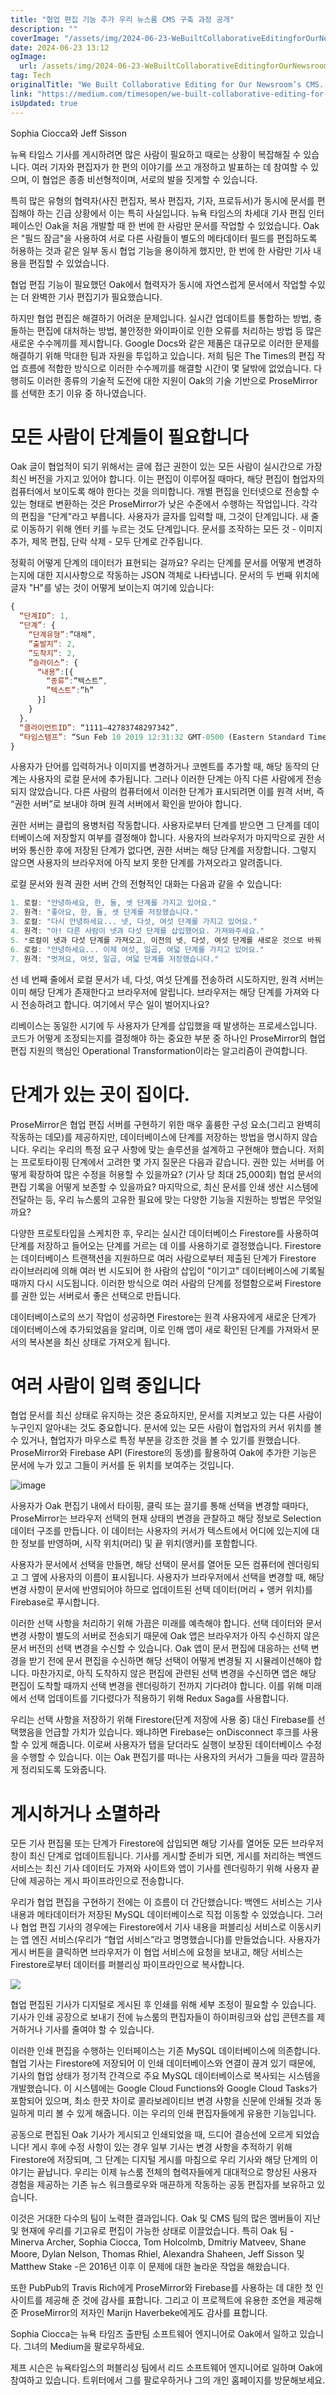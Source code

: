 ```yaml
---
title: "협업 편집 기능 추가 우리 뉴스룸 CMS 구축 과정 공개"
description: ""
coverImage: "/assets/img/2024-06-23-WeBuiltCollaborativeEditingforOurNewsroomsCMSHeresHow_0.png"
date: 2024-06-23 13:12
ogImage: 
  url: /assets/img/2024-06-23-WeBuiltCollaborativeEditingforOurNewsroomsCMSHeresHow_0.png
tag: Tech
originalTitle: "We Built Collaborative Editing for Our Newsroom’s CMS. Here’s How."
link: "https://medium.com/timesopen/we-built-collaborative-editing-for-our-newsrooms-cms-here-s-how-415618a3ec49"
isUpdated: true
---
```





Sophia Ciocca와 Jeff Sisson

뉴욕 타임스 기사를 게시하려면 많은 사람이 필요하고 때로는 상황이 복잡해질 수 있습니다. 여러 기자와 편집자가 한 편의 이야기를 쓰고 개정하고 발표하는 데 참여할 수 있으며, 이 협업은 종종 비선형적이며, 서로의 발을 짓게할 수 있습니다.

특히 많은 유형의 협력자(사진 편집자, 복사 편집자, 기자, 프로듀서)가 동시에 문서를 편집해야 하는 긴급 상황에서 이는 특히 사실입니다. 뉴욕 타임스의 차세대 기사 편집 인터페이스인 Oak을 처음 개발할 때 한 번에 한 사람만 문서를 작업할 수 있었습니다. Oak은 "필드 잠금"을 사용하여 서로 다른 사람들이 별도의 메타데이터 필드를 편집하도록 허용하는 것과 같은 일부 동시 협업 기능을 용이하게 했지만, 한 번에 한 사람만 기사 내용을 편집할 수 있었습니다.

협업 편집 기능이 필요했던 Oak에서 협력자가 동시에 자연스럽게 문서에서 작업할 수있는 더 완벽한 기사 편집기가 필요했습니다.

<div class="content-ad"></div>

하지만 협업 편집은 해결하기 어려운 문제입니다. 실시간 업데이트를 통합하는 방법, 충돌하는 편집에 대처하는 방법, 불안정한 와이파이로 인한 오류를 처리하는 방법 등 많은 새로운 수수께끼를 제시합니다. Google Docs와 같은 제품은 대규모로 이러한 문제를 해결하기 위해 막대한 팀과 자원을 투입하고 있습니다. 저희 팀은 The Times의 편집 작업 흐름에 적합한 방식으로 이러한 수수께끼를 해결할 시간이 몇 달밖에 없었습니다. 다행히도 이러한 종류의 기술적 도전에 대한 지원이 Oak의 기술 기반으로 ProseMirror를 선택한 초기 이유 중 하나였습니다.

# 모든 사람이 단계들이 필요합니다

Oak 글이 협업적이 되기 위해서는 글에 접근 권한이 있는 모든 사람이 실시간으로 가장 최신 버전을 가지고 있어야 합니다. 이는 편집이 이루어질 때마다, 해당 편집이 협업자의 컴퓨터에서 보이도록 해야 한다는 것을 의미합니다. 개별 편집을 인터넷으로 전송할 수 있는 형태로 변환하는 것은 ProseMirror가 낮은 수준에서 수행하는 작업입니다. 각각의 편집을 "단계"라고 부릅니다. 사용자가 글자를 입력할 때, 그것이 단계입니다. 새 줄로 이동하기 위해 엔터 키를 누르는 것도 단계입니다. 문서를 조작하는 모든 것 - 이미지 추가, 제목 편집, 단락 삭제 - 모두 단계로 간주됩니다.

정확히 어떻게 단계의 데이터가 표현되는 걸까요? 우리는 단계를 문서를 어떻게 변경하는지에 대한 지시사항으로 작동하는 JSON 객체로 나타냅니다. 문서의 두 번째 위치에 글자 "H"를 넣는 것이 어떻게 보이는지 여기에 있습니다:

<div class="content-ad"></div>

```js
{
  “단계ID”: 1,
  “단계”: {
    “단계유형”:”대체”,
    ”출발지”: 2,
    ”도착지”: 2,
    ”슬라이스”: {
      “내용”:[{
        “종류”:”텍스트”,
        ”텍스트”:”h”
      }]
    }
  },
  “클라이언트ID”: “1111–42783748297342”,
  “타임스탬프”: “Sun Feb 10 2019 12:31:32 GMT-0500 (Eastern Standard Time)”
}
```

사용자가 단어를 입력하거나 이미지를 변경하거나 코멘트를 추가할 때, 해당 동작의 단계는 사용자의 로컬 문서에 추가됩니다. 그러나 이러한 단계는 아직 다른 사람에게 전송되지 않았습니다. 다른 사람의 컴퓨터에서 이러한 단계가 표시되려면 이를 원격 서버, 즉 “권한 서버”로 보내야 하며 원격 서버에서 확인을 받아야 합니다.

권한 서버는 클럽의 용병처럼 작동합니다. 사용자로부터 단계를 받으면 그 단계를 데이터베이스에 저장할지 여부를 결정해야 합니다. 사용자의 브라우저가 마지막으로 권한 서버와 통신한 후에 저장된 단계가 없다면, 권한 서버는 해당 단계를 저장합니다. 그렇지 않으면 사용자의 브라우저에 아직 보지 못한 단계를 가져오라고 알려줍니다.

로컬 문서와 원격 권한 서버 간의 전형적인 대화는 다음과 같을 수 있습니다:


<div class="content-ad"></div>

```js
1. 로컬: "안녕하세요, 한, 둘, 셋 단계를 가지고 있어요."
2. 원격: "좋아요, 한, 둘, 셋 단계를 저장했습니다."
3. 로컬: "다시 안녕하세요... 넷, 다섯, 여섯 단계를 가지고 있어요."
4. 원격: "아! 다른 사람이 넷과 다섯 단계를 삽입했어요. 가져와주세요."
5. *로컬이 넷과 다섯 단계를 가져오고, 이전의 넷, 다섯, 여섯 단계를 새로운 것으로 바꿔 여섯, 일곱, 여덟 단계로 반영합니다.*
6. 로컬: "안녕하세요... 이제 여섯, 일곱, 여덟 단계를 가지고 있어요."
7. 원격: "멋져요, 여섯, 일곱, 여덟 단계를 저장했습니다."
```

선 네 번째 줄에서 로컬 문서가 네, 다섯, 여섯 단계를 전송하려 시도하지만, 원격 서버는 이미 해당 단계가 존재한다고 브라우저에 알립니다. 브라우저는 해당 단계를 가져와 다시 전송하려고 합니다. 여기에서 무슨 일이 벌어지나요?

리베이스는 동일한 시기에 두 사용자가 단계를 삽입했을 때 발생하는 프로세스입니다. 코드가 어떻게 조정되는지를 결정해야 하는 중요한 부분 중 하나인 ProseMirror의 협업 편집 지원의 핵심인 Operational Transformation이라는 알고리즘이 관여합니다.

# 단계가 있는 곳이 집이다.

<div class="content-ad"></div>

ProseMirror은 협업 편집 서버를 구현하기 위한 매우 훌륭한 구성 요소(그리고 완벽히 작동하는 데모)를 제공하지만, 데이터베이스에 단계를 저장하는 방법을 명시하지 않습니다. 우리는 우리의 특정 요구 사항에 맞는 솔루션을 설계하고 구현해야 했습니다. 저희는 프로토타이핑 단계에서 고려한 몇 가지 질문은 다음과 같습니다. 권한 있는 서버를 어떻게 확장하여 많은 수정을 허용할 수 있을까요? (기사 당 최대 25,000회) 협업 문서의 편집 기록을 어떻게 보존할 수 있을까요? 마지막으로, 최신 문서를 인쇄 생산 시스템에 전달하는 등, 우리 뉴스룸의 고유한 필요에 맞는 다양한 기능을 지원하는 방법은 무엇일까요?

다양한 프로토타입을 스케치한 후, 우리는 실시간 데이터베이스 Firestore를 사용하여 단계를 저장하고 들어오는 단계를 거르는 데 이를 사용하기로 결정했습니다. Firestore는 데이터베이스 트랜잭션을 지원하므로 여러 사람으로부터 제출된 단계가 Firestore 라이브러리에 의해 여러 번 시도되어 한 사람의 삽입이 "이기고" 데이터베이스에 기록될 때까지 다시 시도됩니다. 이러한 방식으로 여러 사람의 단계를 정렬함으로써 Firestore를 권한 있는 서버로서 좋은 선택으로 만듭니다.

데이터베이스로의 쓰기 작업이 성공하면 Firestore는 원격 사용자에게 새로운 단계가 데이터베이스에 추가되었음을 알리며, 이로 인해 앱이 새로 확인된 단계를 가져와서 문서의 복사본을 최신 상태로 가져오게 됩니다.

# 여러 사람이 입력 중입니다

<div class="content-ad"></div>

협업 문서를 최신 상태로 유지하는 것은 중요하지만, 문서를 지켜보고 있는 다른 사람이 누구인지 알아내는 것도 중요합니다. 문서에 있는 모든 사람이 협업자의 커서 위치를 볼 수 있거나, 협업자가 마우스로 특정 부분을 강조한 것을 볼 수 있기를 원했습니다. ProseMirror와 Firebase API (Firestore의 동생)를 활용하여 Oak에 추가한 기능은 문서에 누가 있고 그들이 커서를 둔 위치를 보여주는 것입니다.

![image](/assets/img/2024-06-23-WeBuiltCollaborativeEditingforOurNewsroomsCMSHeresHow_0.png)

사용자가 Oak 편집기 내에서 타이핑, 클릭 또는 끌기를 통해 선택을 변경할 때마다, ProseMirror는 브라우저 선택의 현재 상태의 변경을 관찰하고 해당 정보로 Selection 데이터 구조를 만듭니다. 이 데이터는 사용자의 커서가 텍스트에서 어디에 있는지에 대한 정보를 반영하며, 시작 위치(머리) 및 끝 위치(앵커)를 포함합니다.

사용자가 문서에서 선택을 만들면, 해당 선택이 문서를 열어둔 모든 컴퓨터에 렌더링되고 그 옆에 사용자의 이름이 표시됩니다. 사용자가 브라우저에서 선택을 변경할 때, 해당 변경 사항이 문서에 반영되어야 하므로 업데이트된 선택 데이터(머리 + 앵커 위치)를 Firebase로 푸시합니다.

<div class="content-ad"></div>

이러한 선택 사항을 처리하기 위해 가끔은 미래를 예측해야 합니다. 선택 데이터와 문서 변경 사항이 별도의 서버로 전송되기 때문에 Oak 앱은 브라우저가 아직 수신하지 않은 문서 버전의 선택 변경을 수신할 수 있습니다. Oak 앱이 문서 편집에 대응하는 선택 변경을 받기 전에 문서 편집을 수신하면 해당 선택이 어떻게 변경될 지 시뮬레이션해야 합니다. 마찬가지로, 아직 도착하지 않은 편집에 관련된 선택 변경을 수신하면 앱은 해당 편집이 도착할 때까지 선택 변경을 렌더링하기 전까지 기다려야 합니다. 이를 위해 미래에서 선택 업데이트를 기다렸다가 적용하기 위해 Redux Saga를 사용합니다.

우리는 선택 사항을 저장하기 위해 Firestore(단계 저장에 사용 중) 대신 Firebase를 선택했음을 언급할 가치가 있습니다. 왜냐하면 Firebase는 onDisconnect 후크를 사용할 수 있게 해줍니다. 이로써 사용자가 탭을 닫더라도 실행이 보장된 데이터베이스 수정을 수행할 수 있습니다. 이는 Oak 편집기를 떠나는 사용자의 커서가 그들을 따라 깔끔하게 정리되도록 도와줍니다.

# 게시하거나 소멸하라

모든 기사 편집물 또는 단계가 Firestore에 삽입되면 해당 기사를 열어둔 모든 브라우저 창이 최신 단계로 업데이트됩니다. 기사를 게시할 준비가 되면, 게시를 처리하는 백엔드 서비스는 최신 기사 데이터도 가져와 사이트와 앱이 기사를 렌더링하기 위해 사용자 끝단에 제공하는 게시 파이프라인으로 전송합니다.

<div class="content-ad"></div>

우리가 협업 편집을 구현하기 전에는 이 흐름이 더 간단했습니다: 백엔드 서비스는 기사 내용과 메타데이터가 저장된 MySQL 데이터베이스로 직접 이동할 수 있었습니다. 그러나 협업 편집 기사의 경우에는 Firestore에서 기사 내용을 퍼블리싱 서비스로 이동시키는 앱 엔진 서비스(우리가 “협업 서비스”라고 명명했습니다)를 만들었습니다. 사용자가 게시 버튼을 클릭하면 브라우저가 이 협업 서비스에 요청을 보내고, 해당 서비스는 Firestore로부터 데이터를 퍼블리싱 파이프라인으로 복사합니다.

<img src="/assets/img/2024-06-23-WeBuiltCollaborativeEditingforOurNewsroomsCMSHeresHow_1.png" />

협업 편집된 기사가 디지털로 게시된 후 인쇄를 위해 세부 조정이 필요할 수 있습니다. 기사가 인쇄 공장으로 보내기 전에 뉴스룸의 편집자들이 하이퍼링크와 삽입 콘텐츠를 제거하거나 기사를 줄여야 할 수 있습니다.

이러한 인쇄 편집을 수행하는 인터페이스는 기존 MySQL 데이터베이스에 의존합니다. 협업 기사는 Firestore에 저장되어 이 인쇄 데이터베이스와 연결이 끊겨 있기 때문에, 기사의 협업 상태가 정기적 간격으로 주요 MySQL 데이터베이스로 복사되는 시스템을 개발했습니다. 이 시스템에는 Google Cloud Functions와 Google Cloud Tasks가 포함되어 있으며, 최소 한끗 차이로 콜라보레이티브 변경 사항을 신문에 인쇄될 것과 동일하게 미리 볼 수 있게 해줍니다. 이는 우리의 인쇄 편집자들에게 유용한 기능입니다.

<div class="content-ad"></div>

공동으로 편집된 Oak 기사가 게시되고 인쇄되었을 때, 드디어 결승선에 오르게 되었습니다! 게시 후에 수정 사항이 있는 경우 일부 기사는 변경 사항을 추적하기 위해 Firestore에 저장되며, 그 단계는 디지털 게시를 마침으로 우리 기사와 해당 단계의 이야기는 끝납니다. 우리는 이제 뉴스룸 전체의 협력자들에게 대대적으로 향상된 사용자 경험을 제공하는 기존 뉴스 워크플로우와 매끈하게 작동하는 공동 편집자를 보유하고 있습니다.

이것은 거대한 다수의 팀이 노력한 결과입니다. Oak 및 CMS 팀의 많은 멤버들이 지난 및 현재에 우리를 기고유로 편집이 가능한 상태로 이끌었습니다. 특히 Oak 팀 - Minerva Archer, Sophia Ciocca, Tom Holcolmb, Dmitriy Matveev, Shane Moore, Dylan Nelson, Thomas Rhiel, Alexandra Shaheen, Jeff Sisson 및 Matthew Stake -은 2016년 이후 이 문제에 대한 놀라운 작업을 해왔습니다.

또한 PubPub의 Travis Rich에게 ProseMirror와 Firebase를 사용하는 데 대한 첫 인사이트를 제공해 준 것에 감사를 표합니다. 그리고 이 프로젝트에 유용한 조언을 제공해준 ProseMirror의 저자인 Marijn Haverbeke에게도 감사를 표합니다.

Sophia Ciocca는 뉴욕 타임즈 출판팀 소프트웨어 엔지니어로 Oak에서 일하고 있습니다. 그녀의 Medium을 팔로우하세요.

<div class="content-ad"></div>

제프 시슨은 뉴욕타임스의 퍼블리싱 팀에서 리드 소프트웨어 엔지니어로 일하며 Oak에 참여하고 있습니다. 트위터에서 그를 팔로우하거나 그의 개인 홈페이지를 방문해보세요.